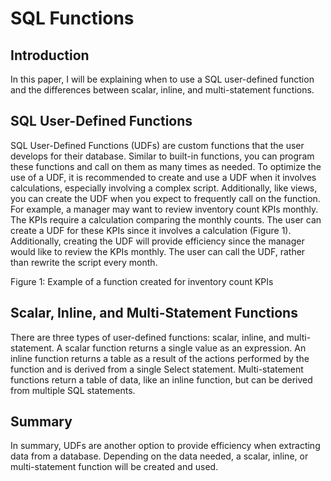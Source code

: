 # SQL Functions

## Introduction
In this paper, I will be explaining when to use a SQL user-defined function and the differences between scalar, inline, and multi-statement functions.

## SQL User-Defined Functions
SQL User-Defined Functions (UDFs) are custom functions that the user develops for their database. Similar to built-in functions, you can program these functions and call on them as many times as needed. To optimize the use of a UDF, it is recommended to create and use a UDF when it involves calculations, especially involving a complex script. Additionally, like views, you can create the UDF when you expect to frequently call on the function. For example, a manager may want to review inventory count KPIs monthly. The KPIs require a calculation comparing the monthly counts. The user can create a UDF for these KPIs since it involves a calculation (Figure 1). Additionally, creating the UDF will provide efficiency since the manager would like to review the KPIs monthly. The user can call the UDF, rather than rewrite the script every month. 
 
Figure 1: Example of a function created for inventory count KPIs

## Scalar, Inline, and Multi-Statement Functions
There are three types of user-defined functions: scalar, inline, and multi-statement. A scalar function returns a single value as an expression. An inline function returns a table as a result of the actions performed by the function and is derived from a single Select statement. Multi-statement functions return a table of data, like an inline function, but can be derived from multiple SQL statements. 

## Summary
In summary, UDFs are another option to provide efficiency when extracting data from a database. Depending on the data needed, a scalar, inline, or multi-statement function will be created and used. 
